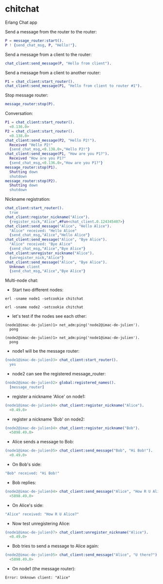 chitchat
========

Erlang Chat app

Send a message from the router to the router:

```erlang
P = message_router:start().
P ! {send_chat_msg, P, "Hello!"}.
```

Send a message from a client to the router:

```erlang
chat_client:send_message(P, "Hello from client").
```

Send a message from a client to another router:
```erlang
P1 = chat_client:start_router().
chat_client:send_message(P1, "Hello from client to router #1").
```

Stop message router:
```erlang
message_router:stop(P).
```

Conversation:
```erlang
P1 = chat_client:start_router().
  <0.136.0>
P2 = chat_client:start_router().
  <0.138.0>
chat_client:send_message(P2, "Hello P2!").
  Received "Hello P2!"
  {send_chat_msg,<0.138.0>,"Hello P2!"}
chat_client:send_message(P1, "How are you P1?").
  Received "How are you P1?"
  {send_chat_msg,<0.136.0>,"How are you P1?"}
message_router:stop(P1).
  Shutting down
  shutdown
message_router:stop(P2).
  Shutting down
  shutdown
```

Nickname registration:
```erlang
chat_client:start_router().
  true
chat_client:register_nickname("Alice").
  {register_nick,"Alice",#Fun<chat_client.0.124345407>}
chat_client:send_message("Alice", "Hello Alice").
  "Alice" received: "Hello Alice"
  {send_chat_msg,"Alice","Hello Alice"}
chat_client:send_message("Alice", "Bye Alice").
  "Alice" received: "Bye Alice"
  {send_chat_msg,"Alice","Bye Alice"}
chat_client:unregister_nickname("Alice").
  {unregister_nick,"Alice"}
chat_client:send_message("Alice", "Bye Alice").
  Unknown client
  {send_chat_msg,"Alice","Bye Alice"}
```

Multi-node chat:
  - Start two different nodes:
  ```
  erl -sname node1 -setcookie chitchat
  ```
  ```
  erl -sname node2 -setcookie chitchat
  ```

  - let's test if the nodes see each other:
  ```
  (node1@imac-de-julien)1> net_adm:ping('node2@imac-de-julien').
    pong
  ```
  ```
  (node2@imac-de-julien)1> net_adm:ping('node1@imac-de-julien').
    pong
  ```

  - node1 will be the message router:
  ```erlang
  (node1@imac-de-julien)3> chat_client:start_router().
    yes
  ```

  - node2 can see the registered message_router:
  ```erlang
  (node2@imac-de-julien)2> global:registered_names().
    [message_router]
  ```

  - register a nickname 'Alice' on node1:
  ```erlang
  (node1@imac-de-julien)4> chat_client:register_nickname("Alice").
    <0.49.0>
  ```

  - register a nickname 'Bob' on node2:
  ```erlang
  (node2@imac-de-julien)4> chat_client:register_nickname("Bob").
    <5898.49.0>
  ```

  - Alice sends a message to Bob:
  ```erlang
  (node1@imac-de-julien)5> chat_client:send_message("Bob", "Hi Bob!").
    <0.49.0>
  ```

  - On Bob's side:
  ```erlang
  "Bob" received: "Hi Bob!"
  ```

  - Bob replies:
  ```erlang
  (node2@imac-de-julien)4> chat_client:send_message("Alice", "How R U Alice?").
    <5898.49.0>
  ```

  - On Alice's side:
  ```erlang
  "Alice" received: "How R U Alice?"
  ```

  - Now test unregistering Alice:
  ```erlang
  (node1@imac-de-julien)7> chat_client:unregister_nickname("Alice").
    <0.49.0>
  ```

  - Bob tries to send a message to Alice again:
  ```erlang
  (node2@imac-de-julien)5> chat_client:send_message("Alice", "U there?").
    <5898.49.0>
  ```

  - On node1 (the message router):
  ```
  Error: Unknown client: "Alice"
  ```

